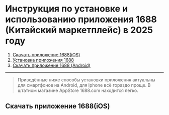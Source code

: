 # Инструкция по установке и использованию приложения 1688 (Китайский маркетплейс) в 2025 году

1. [Скачать приложение 1688(iOS)](#Скачать-приложение-1688(iOS))
2. [Установка приложения 1688](#Установка-приложения-1688)
3. [Скачать приложение 1688 (Android)](#Скачать-приложение-1688(Android))

---
>Приведённые ниже способы установки приложения актуальны для смартфонов на Android, для Iphone всё гораздо проще. В штатном магазине AppStore 1688.com находится легко.

## Скачать приложение 1688(iOS)

<!--stackedit_data:
eyJoaXN0b3J5IjpbLTExNTk1MjE0OTUsLTIwODg3NDY2MTIsLT
IwODg3NDY2MTIsLTE4MTEzMDgyMl19
-->